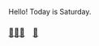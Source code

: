
Hello! Today is Saturday.
### [👩🏻‍💻](https://luminaire-dev.github.io/resume/) &nbsp;&nbsp; [🎹](https://www.youtube.com/user/NlNTEND0/videos) 
